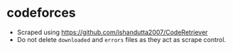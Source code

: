 ﻿# codeforces
- Scraped using https://github.com/ishandutta2007/CodeRetriever
- Do not delete `downloaded` and `errors` files as they act as scrape control.
